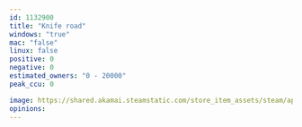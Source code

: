 ```yaml
---
id: 1132900
title: "Knife road"
windows: "true"
mac: "false"
linux: false
positive: 0
negative: 0
estimated_owners: "0 - 20000"
peak_ccu: 0

image: https://shared.akamai.steamstatic.com/store_item_assets/steam/apps/1132900/header.jpg?t=1570597682
opinions:
---
```

